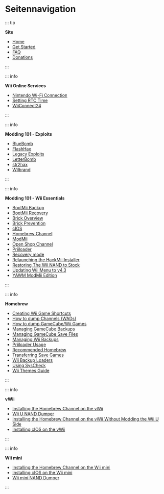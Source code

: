 # Seitennavigation

::: tip

**Site**

- [Home](/)
- [Get Started](get-started)
- [FAQ](faq)
- [Donations](donations)

:::

::: info

**Wii Online Services**

- [Nintendo Wi-Fi Connection](nintendowfc)
- [Setting RTC Time](wiiconnect24#updating-rtc-clock)
- [WiiConnect24](wiiconnect24)

:::

::: info

**Modding 101 - Exploits**

- [BlueBomb](bluebomb)
- [FlashHax](flashhax)
- [Legacy Exploits](legacy-exploits)
- [LetterBomb](letterbomb)
- [str2hax](str2hax)
- [Wilbrand](wilbrand)

:::

::: info

**Modding 101 - Wii Essentials**

- [BootMii Backup](bootmii)
- [BootMii Recovery](bootmiirecover)
- [Brick Overview](bricks)
- [Brick Prevention](bricks#brick-prevention)
- [cIOS](cios)
- [Homebrew Channel](hbc)
- [ModMii](modmii)
- [Open Shop Channel](osc)
- [Priiloader](priiloader)
- [Recovery mode](recovery-mode)
- [Relaunching the HackMii Installer](hackmii)
- [Restoring The Wii NAND to Stock](wii-factory-reset)
- [Updating Wii Menu to v4.3](update)
- [YAWM ModMii Edition](yawmme)

:::

::: info

**Homebrew**

- [Creating Wii Game Shortcuts](wiigsc)
- [How to dump Channels (WADs)](dump-wads)
- [How to dump GameCube/Wii Games](dump-games)
- [Managing GameCube Backups](gc-backups)
- [Managing GameCube Save Files](gcsaves)
- [Managing Wii Backups](wii-backups)
- [Priiloader Usage](priiloader-usage)
- [Recommended Homebrew](recommended-homebrew)
- [Transferring Save Games](transfer-saves)
- [Wii Backup Loaders](wii-loaders)
- [Using SysCheck](syscheck)
- [Wii Themes Guide](themes)

:::

::: info

**vWii**

- [Installing the Homebrew Channel on the vWii](vwii-homebrew-channel)
- [Wii U NAND Dumper](wiiu-nand-dumper)
- [Installing the Homebrew Channel on the vWii Without Modding the Wii U Side](vwii-homebrew-channel-no-wiiu-mods)
- [Installing cIOS on the vWii](cios-vwii)

:::

::: info

**Wii mini**

- [Installing the Homebrew Channel on the Wii mini](hbc-mini)
- [Installing cIOS on the Wii mini](cios-mini)
- [Wii mini NAND Dumper](wnd-mini)

:::
